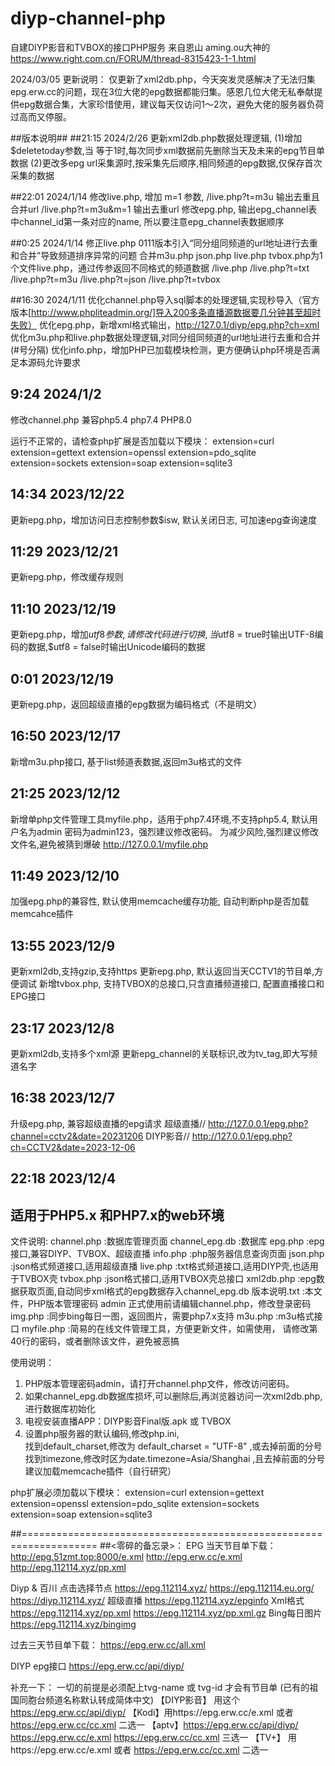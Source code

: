 # diyp-channel-php
自建DIYP影音和TVBOX的接口PHP服务
来自恩山 aming.ou大神的 https://www.right.com.cn/FORUM/thread-8315423-1-1.html

2024/03/05 更新说明：
仅更新了xml2db.php，今天突发灵感解决了无法归集epg.erw.cc的问题，现在3位大佬的epg数据都能归集。感恩几位大佬无私奉献提供epg数据合集，大家珍惜使用，建议每天仅访问1～2次，避免大佬的服务器负荷过高而又停服。

##版本说明##
##21:15 2024/2/26
更新xml2db.php数据处理逻辑,
(1)增加$deletetoday参数,当 等于1时,每次同步xml数据前先删除当天及未来的epg节目单数据
(2)更改多epg url采集源时,按采集先后顺序,相同频道的epg数据,仅保存首次采集的数据

##22:01 2024/1/14
修改live.php, 增加 m=1 参数,
/live.php?t=m3u 输出去重且合并url
/live.php?t=m3u&m=1 输出去重url
修改epg.php, 输出epg_channel表中channel_id第一条对应的name, 所以要注意epg_channel表数据顺序

##0:25 2024/1/14
修正live.php 0111版本引入“同分组同频道的url地址进行去重和合并”导致频道排序异常的问题
合并m3u.php json.php live.php tvbox.php为1个文件live.php，通过传参返回不同格式的频道数据
/live.php
/live.php?t=txt
/live.php?t=m3u
/live.php?t=json
/live.php?t=tvbox

##16:30 2024/1/11
优化channel.php导入sql脚本的处理逻辑,实现秒导入（官方版本[http://www.phpliteadmin.org/]导入200多条直播源数据要几分钟甚至超时失败）
优化epg.php，新增xml格式输出，http://127.0.1/diyp/epg.php?ch=xml
优化m3u.php和live.php数据处理逻辑,对同分组同频道的url地址进行去重和合并(#号分隔)
优化info.php，增加PHP已加载模块检测，更方便确认php环境是否满足本源码允许要求

## 9:24 2024/1/2
修改channel.php 兼容php5.4 php7.4 PHP8.0

运行不正常的，请检查php扩展是否加载以下模块：
extension=curl
extension=gettext
extension=openssl
extension=pdo_sqlite
extension=sockets
extension=soap
extension=sqlite3

## 14:34 2023/12/22
更新epg.php，增加访问日志控制参数$isw, 默认关闭日志, 可加速epg查询速度

## 11:29 2023/12/21
更新epg.php，修改缓存规则

## 11:10 2023/12/19
更新epg.php，增加$utf8参数,请修改代码进行切换,当$utf8 = true时输出UTF-8编码的数据,$utf8 = false时输出Unicode编码的数据

## 0:01 2023/12/19
更新epg.php，返回超级直播的epg数据为编码格式（不是明文）

## 16:50 2023/12/17
新增m3u.php接口, 基于list频道表数据,返回m3u格式的文件

## 21:25 2023/12/12
新增单php文件管理工具myfile.php，适用于php7.4环境,不支持php5.4, 默认用户名为admin 密码为admin123，强烈建议修改密码。
为减少风险,强烈建议修改文件名,避免被猜到爆破
http://127.0.0.1/myfile.php


## 11:49 2023/12/10
加强epg.php的兼容性, 默认使用memcache缓存功能, 自动判断php是否加载memcahce插件


## 13:55 2023/12/9
更新xml2db,支持gzip,支持https
更新epg.php, 默认返回当天CCTV1的节目单,方便调试
新增tvbox.php, 支持TVBOX的总接口,只含直播频道接口, 配置直播接口和EPG接口


## 23:17 2023/12/8
更新xml2db,支持多个xml源
更新epg_channel的关联标识,改为tv_tag,即大写频道名字


## 16:38 2023/12/7 
升级epg.php, 兼容超级直播的epg请求
超级直播// http://127.0.0.1/epg.php?channel=cctv2&date=20231206
DIYP影音// http://127.0.0.1/epg.php?ch=CCTV2&date=2023-12-06


## 22:18 2023/12/4
## 适用于PHP5.x 和PHP7.x的web环境
文件说明:
channel.php    :数据库管理页面
channel_epg.db :数据库
epg.php        :epg接口,兼容DIYP、TVBOX、超级直播
info.php       :php服务器信息查询页面
json.php       :json格式频道接口,适用超级直播
live.php       :txt格式频道接口,适用DIYP壳,也适用于TVBOX壳
tvbox.php      :json格式接口,适用TVBOX壳总接口
xml2db.php     :epg数据获取页面,自动同步xml格式的epg数据存入channel_epg.db
版本说明.txt   :本文件，PHP版本管理密码 admin 正式使用前请编辑channel.php，修改登录密码
img.php        :同步bing每日一图，返回图片，需要php7.x支持
m3u.php        :m3u格式接口
myfile.php     :简易的在线文件管理工具，方便更新文件，如需使用，
                请修改第40行的密码，或者删除该文件，避免被恶搞

使用说明：
1. PHP版本管理密码admin，请打开channel.php文件，修改访问密码。
2. 如果channel_epg.db数据库损坏,可以删除后,再浏览器访问一次xml2db.php,进行数据库初始化
3. 电视安装直播APP：DIYP影音Final版.apk 或 TVBOX
4. 设置php服务器的默认编码,修改php.ini,  
   找到default_charset,修改为 default_charset = "UTF-8" ,或去掉前面的分号
   找到timezone,修改时区为date.timezone=Asia/Shanghai ,且去掉前面的分号 
   建议加载memcache插件（自行研究）

php扩展必须加载以下模块：
extension=curl
extension=gettext
extension=openssl
extension=pdo_sqlite
extension=sockets
extension=soap
extension=sqlite3

##===================================================================
##<零碎的备忘录>：
EPG 当天节目单下载：
http://epg.51zmt.top:8000/e.xml
http://epg.erw.cc/e.xml
http://epg.112114.xyz/pp.xml

Diyp & 百川	点击选择节点
https://epg.112114.xyz/ 
https://epg.112114.eu.org/
https://diyp.112114.xyz/
超级直播	https://epg.112114.xyz/epginfo
Xml格式	https://epg.112114.xyz/pp.xml
https://epg.112114.xyz/pp.xml.gz
Bing每日图片	https://epg.112114.xyz/bingimg

过去三天节目单下载：
https://epg.erw.cc/all.xml

DIYP epg接口
https://epg.erw.cc/api/diyp/

补充一下：  一切的前提是必须配上tvg-name 或 tvg-id 才会有节目单 (已有的祖国同胞台频道名称默认转成简体中文)
【DIYP影音】 用这个 https://epg.erw.cc/api/diyp/
【Kodi】用https://epg.erw.cc/e.xml   或者 https://epg.erw.cc/cc.xml   二选一
【aptv】https://epg.erw.cc/api/diyp/  https://epg.erw.cc/e.xml  https://epg.erw.cc/cc.xml  三选一
【TV+】 用https://epg.erw.cc/e.xml   或者 https://epg.erw.cc/cc.xml   二选一
